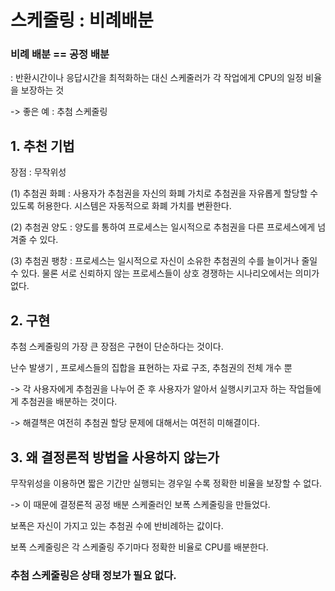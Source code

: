 # 스케줄링 : 비례배분

### 비례 배분 == 공정 배분
: 반환시간이나 응답시간을 최적화하는 대신 스케줄러가 각 작업에게 CPU의 일정 비율을 보장하는 것

-> 좋은 예 : 추첨 스케줄링

## 1. 추천 기법
장점 : 무작위성

(1) 추첨권 화폐
: 사용자가 추첨권을 자신의 화폐 가치로 추첨권을 자유롭게 할당할 수 있도록 허용한다. 시스템은 자동적으로 화폐 가치를 변환한다.

(2) 추첨권 양도
: 양도를 통하여 프로세스는 일시적으로 추첨권을 다른 프로세스에게 넘겨줄 수 있다.

(3) 추첨권 팽창
: 프로세스는 일시적으로 자신이 소유한 추첨권의 수를 늘이거나 줄일 수 있다. 물론 서로 신뢰하지 않는 프로세스들이 상호 경쟁하는 시나리오에서는 의미가 없다. 

## 2. 구현
추첨 스케줄링의 가장 큰 장점은 구현이 단순하다는 것이다.

난수 발생기 , 프로세스들의 집합을 표현하는 자료 구조, 추첨권의 전체 개수 뿐

-> 각 사용자에게 추첨권을 나누어 준 후 사용자가 알아서 실행시키고자 하는 작업들에게 추첨권을 배분하는 것이다.

-> 해결책은 여전히 추첨권 할당 문제에 대해서는 여전히 미해결이다.

## 3. 왜 결정론적 방법을 사용하지 않는가
무작위성을 이용하면 짧은 기간만 실행되는 경우일 수록 정확한 비율을 보장할 수 없다.

-> 이 때문에 결정론적 공정 배분 스케줄러인 보폭 스케줄링을 만들었다.

보폭은 자신이 가지고 있는 추첨권 수에 반비례하는 값이다. 

보폭 스케줄링은 각 스케줄링 주기마다 정확한 비율로 CPU를 배분한다.


### 추첨 스케줄링은 상태 정보가 필요 없다. 
